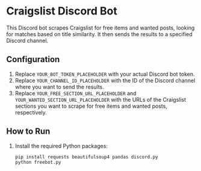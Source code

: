 # Craigslist Discord Bot

This Discord bot scrapes Craigslist for free items and wanted posts, looking for matches based on title similarity. It then sends the results to a specified Discord channel.

## Configuration

1. Replace `YOUR_BOT_TOKEN_PLACEHOLDER` with your actual Discord bot token.
2. Replace `YOUR_CHANNEL_ID_PLACEHOLDER` with the ID of the Discord channel where you want to send the results.
3. Replace `YOUR_FREE_SECTION_URL_PLACEHOLDER` and `YOUR_WANTED_SECTION_URL_PLACEHOLDER` with the URLs of the Craigslist sections you want to scrape for free items and wanted posts, respectively.

## How to Run

1. Install the required Python packages:

   ```bash
   pip install requests beautifulsoup4 pandas discord.py
   python freebot.py
